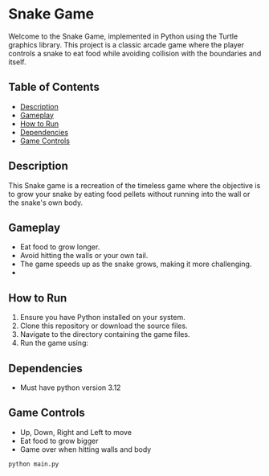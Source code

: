 # Snake Game

Welcome to the Snake Game, implemented in Python using the Turtle graphics library. This project is a classic arcade game where the player controls a snake to eat food while avoiding collision with the boundaries and itself.

## Table of Contents
- [Description](#description)
- [Gameplay](#gameplay)
- [How to Run](#how-to-run)
- [Dependencies](#dependencies)
- [Game Controls](#game-controls)

## Description
This Snake game is a recreation of the timeless game where the objective is to grow your snake by eating food pellets without running into the wall or the snake's own body. 

## Gameplay
- Eat food to grow longer.
- Avoid hitting the walls or your own tail.
- The game speeds up as the snake grows, making it more challenging.
- 
## How to Run
1. Ensure you have Python installed on your system.
2. Clone this repository or download the source files.
3. Navigate to the directory containing the game files.
4. Run the game using:

## Dependencies 
- Must have python version 3.12
## Game Controls
- Up, Down, Right and Left to move
- Eat food to grow bigger
- Game over when hitting walls and body
  
```bash
python main.py
